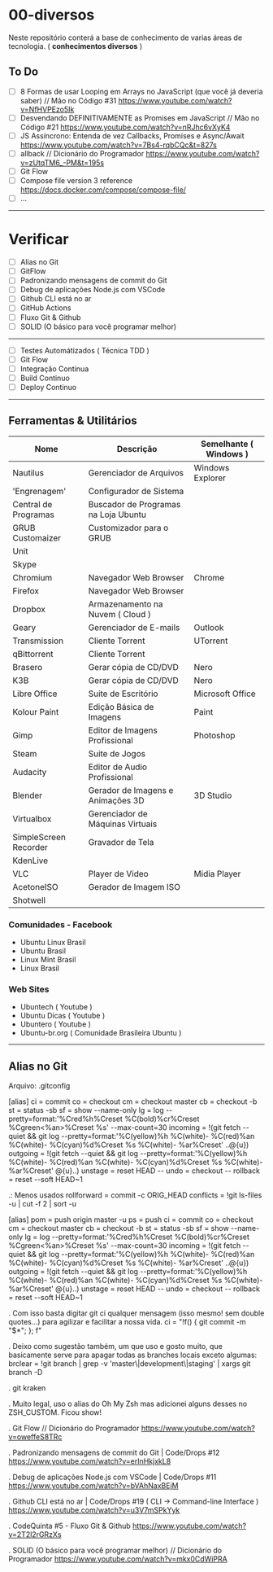 # 00-diversos

Neste repositório conterá a base de conhecimento de varias áreas de tecnologia. ( **conhecimentos diversos** )

## To Do

- [ ] 8 Formas de usar Looping em Arrays no JavaScript (que você já deveria saber) // Mão no Código #31
https://www.youtube.com/watch?v=NfHVPEzo5Ik
- [ ] Desvendando DEFINITIVAMENTE as Promises em JavaScript // Mão no Código #21
https://www.youtube.com/watch?v=nRJhc6vXyK4
- [ ] JS Assíncrono: Entenda de vez Callbacks, Promises e Async/Await
https://www.youtube.com/watch?v=7Bs4-rqbCQc&t=827s
- [ ] allback // Dicionário do Programador
https://www.youtube.com/watch?v=zUtqTM6_-PM&t=195s
- [ ] Git Flow
- [ ] Compose file version 3 reference
https://docs.docker.com/compose/compose-file/
- [ ] ...

---

# Verificar

- [ ] Alias no Git
- [ ] GitFlow
- [ ] Padronizando mensagens de commit do Git
- [ ] Debug de aplicações Node.js com VSCode
- [ ] Github CLI está no ar
- [ ] GitHub Actions
- [ ] Fluxo Git & Github
- [ ] SOLID (O básico para você programar melhor)

---

- [ ] Testes Automátizados ( Técnica TDD )
- [ ] Git Flow
- [ ] Integração Continua
- [ ] Build Continuo
- [ ] Deploy Continuo

---

## Ferramentas & Utilitários

Nome | Descrição | Semelhante ( Windows )
--- | --- | ---
Nautilus | Gerenciador de Arquivos | Windows Explorer
'Engrenagem' | Configurador de Sistema | 
Central de Programas | Buscador de Programas na Loja Ubuntu
GRUB Customaizer | Customizador para o GRUB
Unit |
Skype |
Chromium | Navegador Web Browser | Chrome
Firefox | Navegador Web Browser
Dropbox | Armazenamento na Nuvem ( Cloud )
Geary | Gerenciador de E-mails | Outlook
Transmission | Cliente Torrent | UTorrent
qBittorrent | Cliente Torrent
Brasero | Gerar cópia de CD/DVD | Nero
K3B | Gerar cópia de CD/DVD | Nero
Libre Office | Suite de Escritório | Microsoft Office
Kolour Paint | Edição Básica de Imagens | Paint
Gimp | Editor de Imagens Profissional | Photoshop
Steam | Suite de Jogos
Audacity | Editor de Audio Profissional
Blender | Gerador de Imagens e Animações 3D | 3D Studio
Virtualbox | Gerenciador de Máquinas Virtuais
SimpleScreen Recorder | Gravador de Tela
KdenLive |
VLC | Player de Video | Midia Player
AcetoneISO | Gerador de Imagem ISO
Shotwell |

### Comunidades - Facebook
* Ubuntu Linux Brasil
* Ubuntu Brasil
* Linux Mint Brasil
* Linux Brasil 

### Web Sites
* Ubuntech ( Youtube )
* Ubuntu Dicas ( Youtube )
* Ubuntero ( Youtube )
* Ubuntu-br.org ( Comunidade Brasileira Ubuntu )


---

## Alias no Git

Arquivo: .gitconfig

[alias]
  ci = commit
  co = checkout
  cm = checkout master
  cb = checkout -b
  st = status -sb
  sf = show --name-only
  lg = log --pretty=format:'%Cred%h%Creset %C(bold)%cr%Creset %Cgreen<%an>%Creset %s' --max-count=30
  incoming = !(git fetch --quiet && git log --pretty=format:'%C(yellow)%h %C(white)- %C(red)%an %C(white)- %C(cyan)%d%Creset %s %C(white)- %ar%Creset' ..@{u})
  outgoing = !(git fetch --quiet && git log --pretty=format:'%C(yellow)%h %C(white)- %C(red)%an %C(white)- %C(cyan)%d%Creset %s %C(white)- %ar%Creset' @{u}..)
  unstage = reset HEAD --
  undo = checkout --
  rollback = reset --soft HEAD~1

.: Menos usados
  rollforward = commit -c ORIG_HEAD
  conflicts = !git ls-files -u | cut -f 2 | sort -u


[alias]
    pom = push origin master -u
    ps = push
    ci = commit
    co = checkout
    cm = checkout master
    cb = checkout -b
    st = status -sb
    sf = show --name-only
    lg = log --pretty=format:'%Cred%h%Creset %C(bold)%cr%Creset %Cgreen<%an>%Creset %s' --max-count=30
    incoming = !(git fetch --quiet && git log --pretty=format:'%C(yellow)%h %C(white)- %C(red)%an %C(white)- %C(cyan)%d%Creset %s %C(white)- %ar%Creset' ..@{u})
    outgoing = !(git fetch --quiet && git log --pretty=format:'%C(yellow)%h %C(white)- %C(red)%an %C(white)- %C(cyan)%d%Creset %s %C(white)- %ar%Creset' @{u}..)
    unstage = reset HEAD --
    undo = checkout --
    rollback = reset --soft HEAD~1


. Com isso basta digitar git ci qualquer mensagem (isso mesmo! sem double quotes...) para agilizar e facilitar a nossa vida.
ci = "!f() { git commit -m \"$*\"; }; f"

. Deixo como sugestão também, um que uso e gosto muito, que basicamente serve para apagar todas as branches locais exceto algumas:
brclear = !git branch | grep -v 'master\\|development\\|staging' | xargs git branch -D

. git kraken

. Muito legal, uso o alias do Oh My Zsh mas adicionei alguns desses no ZSH_CUSTOM. Ficou show!

. Git Flow // Dicionário do Programador
https://www.youtube.com/watch?v=oweffeS8TRc

. Padronizando mensagens de commit do Git | Code/Drops #12
https://www.youtube.com/watch?v=erInHkjxkL8

. Debug de aplicações Node.js com VSCode | Code/Drops #11
https://www.youtube.com/watch?v=bVAhNaxBEjM

. Github CLI está no ar | Code/Drops #19    ( CLI -> Command-line Interface )
https://www.youtube.com/watch?v=u3V7mSPkYyk

. CodeQuinta #5 - Fluxo Git & Github
https://www.youtube.com/watch?v=2T2l2rGRzXs

. SOLID (O básico para você programar melhor) // Dicionário do Programador
https://www.youtube.com/watch?v=mkx0CdWiPRA

